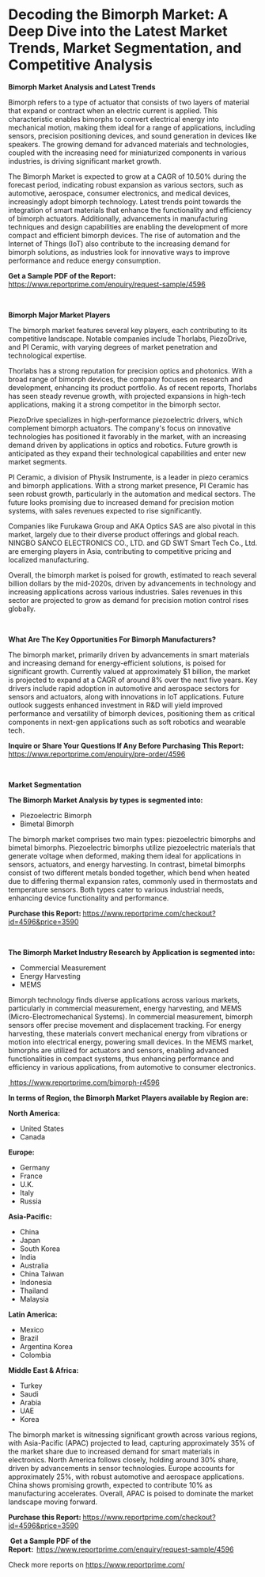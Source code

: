 <p><h1>Decoding the Bimorph Market: A Deep Dive into the Latest Market Trends, Market Segmentation, and Competitive Analysis</h1></p><p><strong>Bimorph Market Analysis and Latest Trends</strong></p>
<p><p>Bimorph refers to a type of actuator that consists of two layers of material that expand or contract when an electric current is applied. This characteristic enables bimorphs to convert electrical energy into mechanical motion, making them ideal for a range of applications, including sensors, precision positioning devices, and sound generation in devices like speakers. The growing demand for advanced materials and technologies, coupled with the increasing need for miniaturized components in various industries, is driving significant market growth.</p><p>The Bimorph Market is expected to grow at a CAGR of 10.50% during the forecast period, indicating robust expansion as various sectors, such as automotive, aerospace, consumer electronics, and medical devices, increasingly adopt bimorph technology. Latest trends point towards the integration of smart materials that enhance the functionality and efficiency of bimorph actuators. Additionally, advancements in manufacturing techniques and design capabilities are enabling the development of more compact and efficient bimorph devices. The rise of automation and the Internet of Things (IoT) also contribute to the increasing demand for bimorph solutions, as industries look for innovative ways to improve performance and reduce energy consumption.</p></p>
<p><strong>Get a Sample PDF of the Report:&nbsp;</strong> <a href="https://www.reportprime.com/enquiry/request-sample/4596?utm_campaign=2482&utm_medium=2&utm_source=Github&utm_content=ia&utm_term=19032025&utm_id=bimorph">https://www.reportprime.com/enquiry/request-sample/4596</a></p>
<p>&nbsp;</p>
<p><strong>Bimorph Major Market Players</strong></p>
<p><p>The bimorph market features several key players, each contributing to its competitive landscape. Notable companies include Thorlabs, PiezoDrive, and PI Ceramic, with varying degrees of market penetration and technological expertise.</p><p>Thorlabs has a strong reputation for precision optics and photonics. With a broad range of bimorph devices, the company focuses on research and development, enhancing its product portfolio. As of recent reports, Thorlabs has seen steady revenue growth, with projected expansions in high-tech applications, making it a strong competitor in the bimorph sector.</p><p>PiezoDrive specializes in high-performance piezoelectric drivers, which complement bimorph actuators. The company's focus on innovative technologies has positioned it favorably in the market, with an increasing demand driven by applications in optics and robotics. Future growth is anticipated as they expand their technological capabilities and enter new market segments.</p><p>PI Ceramic, a division of Physik Instrumente, is a leader in piezo ceramics and bimorph applications. With a strong market presence, PI Ceramic has seen robust growth, particularly in the automation and medical sectors. The future looks promising due to increased demand for precision motion systems, with sales revenues expected to rise significantly.</p><p>Companies like Furukawa Group and AKA Optics SAS are also pivotal in this market, largely due to their diverse product offerings and global reach. NINGBO SANCO ELECTRONICS CO., LTD. and GD SWT Smart Tech Co., Ltd. are emerging players in Asia, contributing to competitive pricing and localized manufacturing.</p><p>Overall, the bimorph market is poised for growth, estimated to reach several billion dollars by the mid-2020s, driven by advancements in technology and increasing applications across various industries. Sales revenues in this sector are projected to grow as demand for precision motion control rises globally.</p></p>
<p>&nbsp;</p>
<p><strong>What Are The Key Opportunities For Bimorph Manufacturers?</strong></p>
<p><p>The bimorph market, primarily driven by advancements in smart materials and increasing demand for energy-efficient solutions, is poised for significant growth. Currently valued at approximately $1 billion, the market is projected to expand at a CAGR of around 8% over the next five years. Key drivers include rapid adoption in automotive and aerospace sectors for sensors and actuators, along with innovations in IoT applications. Future outlook suggests enhanced investment in R&D will yield improved performance and versatility of bimorph devices, positioning them as critical components in next-gen applications such as soft robotics and wearable tech.</p></p>
<p><strong>Inquire or Share Your Questions If Any Before Purchasing This Report:</strong> <a href="https://www.reportprime.com/enquiry/pre-order/4596?utm_campaign=2482&utm_medium=2&utm_source=Github&utm_content=ia&utm_term=19032025&utm_id=bimorph">https://www.reportprime.com/enquiry/pre-order/4596</a></p>
<p>&nbsp;</p>
<p><strong>Market Segmentation</strong></p>
<p><strong>The Bimorph Market Analysis by types is segmented into:</strong></p>
<p><ul><li>Piezoelectric Bimorph</li><li>Bimetal Bimorph</li></ul></p>
<p><p>The bimorph market comprises two main types: piezoelectric bimorphs and bimetal bimorphs. Piezoelectric bimorphs utilize piezoelectric materials that generate voltage when deformed, making them ideal for applications in sensors, actuators, and energy harvesting. In contrast, bimetal bimorphs consist of two different metals bonded together, which bend when heated due to differing thermal expansion rates, commonly used in thermostats and temperature sensors. Both types cater to various industrial needs, enhancing device functionality and performance.</p></p>
<p><strong>Purchase this Report:&nbsp;</strong><a href="https://www.reportprime.com/checkout?id=4596&price=3590&utm_campaign=2482&utm_medium=2&utm_source=Github&utm_content=ia&utm_term=19032025&utm_id=bimorph">https://www.reportprime.com/checkout?id=4596&price=3590</a></p>
<p>&nbsp;</p>
<p><strong>The Bimorph Market Industry Research by Application is segmented into:</strong></p>
<p><ul><li>Commercial Measurement</li><li>Energy Harvesting</li><li>MEMS</li></ul></p>
<p><p>Bimorph technology finds diverse applications across various markets, particularly in commercial measurement, energy harvesting, and MEMS (Micro-Electromechanical Systems). In commercial measurement, bimorph sensors offer precise movement and displacement tracking. For energy harvesting, these materials convert mechanical energy from vibrations or motion into electrical energy, powering small devices. In the MEMS market, bimorphs are utilized for actuators and sensors, enabling advanced functionalities in compact systems, thus enhancing performance and efficiency in various applications, from automotive to consumer electronics.</p></p>
<p><a href="https://www.reportprime.com/bimorph-r4596?utm_campaign=2482&utm_medium=2&utm_source=Github&utm_content=ia&utm_term=19032025&utm_id=bimorph">&nbsp;https://www.reportprime.com/bimorph-r4596</a></p>
<p><strong>In terms of Region, the Bimorph Market Players available by Region are:</strong></p>
<p>
    <p> <strong> North America: </strong>
        <ul>
            <li>United States</li>
            <li>Canada</li>
        </ul>
        </p> 
    <p> <strong> Europe: </strong>
        <ul>
            <li>Germany</li>
            <li>France</li>
            <li>U.K.</li>
            <li>Italy</li>
            <li>Russia</li>
        </ul>
        </p> 
    <p> <strong> Asia-Pacific: </strong>
        <ul>
            <li>China</li>
            <li>Japan</li>
            <li>South Korea</li>
            <li>India</li>
            <li>Australia</li>
            <li>China Taiwan</li>
            <li>Indonesia</li>
            <li>Thailand</li>
            <li>Malaysia</li>
        </ul>
        </p> 
    <p> <strong> Latin America: </strong>
        <ul>
            <li>Mexico</li>
            <li>Brazil</li>
            <li>Argentina Korea</li>
            <li>Colombia</li>
        </ul>
        </p> 
    <p> <strong> Middle East & Africa: </strong>
        <ul>
            <li>Turkey</li>
            <li>Saudi</li>
            <li>Arabia</li>
            <li>UAE</li>
            <li>Korea</li>
        </ul>
    </p>
    </p>
<p><p>The bimorph market is witnessing significant growth across various regions, with Asia-Pacific (APAC) projected to lead, capturing approximately 35% of the market share due to increased demand for smart materials in electronics. North America follows closely, holding around 30% share, driven by advancements in sensor technologies. Europe accounts for approximately 25%, with robust automotive and aerospace applications. China shows promising growth, expected to contribute 10% as manufacturing accelerates. Overall, APAC is poised to dominate the market landscape moving forward.</p></p>
<p><strong>Purchase this Report: </strong><a href="https://www.reportprime.com/checkout?id=4596&price=3590&utm_campaign=2482&utm_medium=2&utm_source=Github&utm_content=ia&utm_term=19032025&utm_id=bimorph">https://www.reportprime.com/checkout?id=4596&price=3590</a></p>
<p>&nbsp;<strong>Get a Sample PDF of the Report:&nbsp;&nbsp;</strong><a href="https://www.reportprime.com/enquiry/request-sample/4596?utm_campaign=2482&utm_medium=2&utm_source=Github&utm_content=ia&utm_term=19032025&utm_id=bimorph">https://www.reportprime.com/enquiry/request-sample/4596</a></p>
<p><strong></strong></p>
<p>Check more reports on <a href="https://www.reportprime.com/?utm_campaign=2482&utm_medium=2&utm_source=Github&utm_content=ia&utm_term=19032025&utm_id=bimorph">https://www.reportprime.com/</a></p>